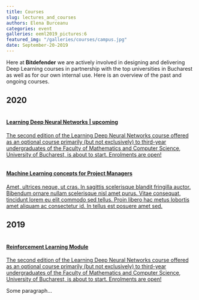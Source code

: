 ```yaml
---
title: Courses
slug: lectures_and_courses
authors: Elena Burceanu
categories: event
galleries: eeml2019_pictures:6
featured_img: "/galleries/courses/campus.jpg"
date: September-20-2019
---
```


Here at **Bitdefender** we are actively involved in designing and delivering Deep
Learning courses in partnership with the top universities in Bucharest as
well as for our own internal use. Here is an overview of the past and ongoing
courses.


<h2 class="title--separator">2020</h2>

<div class="mo">
  <a href="/teaching/deep_learning_FMCS_2020/" class="mo__link">
    <img class="mo__img" src="/galleries/courses/unibuc_thumb.jpg" alt="">
    <div class="mo__content">
        <h4 class="mo__title">Learning Deep Neural Networks | upcoming</h4>
        <p class="mo__body">The second edition of the Learning Deep Neural
        Networks course offered as an optional course primarily (but not
        exclusively) to third-year undergraduates of the Faculty of Mathematics
        and Computer Science, University of Bucharest, is about to start.
        Enrolments are open!
        </p>
    </div>
  </a>
</div>

<div class="mo">
  <a href="#" class="mo__link">
    <img class="mo__img" src="/galleries/courses/bitdefender_thumb.png" alt="">
    <div class="mo__content">
        <h4 class="mo__title">Machine Learning concepts for Project Managers</h4>
        <p class="mo__body">Amet, ultrices neque, ut cras. In sagittis
        scelerisque blandit fringilla auctor. Bibendum ornare nullam
        scelerisque nisl amet purus. Vitae consequat, tincidunt lorem eu elit
        commodo sed tellus. Proin libero hac metus lobortis amet aliquam ac
        consectetur id. In tellus est posuere amet sed.
        </p>
    </div>
  </a>
</div>


<h2 class="title--separator">2019</h2>

<div class="mo">
  <a href="#" class="mo__link">
    <img class="mo__img" src="/galleries/courses/precis_thumb.jpg" alt="">
    <div class="mo__content">
        <h4 class="mo__title">Reinforcement Learning Module</h4>
        <p class="mo__body">The second edition of the Learning Deep Neural
        Networks course offered as an optional course primarily (but not
        exclusively) to third-year undergraduates of the Faculty of Mathematics
        and Computer Science, University of Bucharest, is about to start.
        Enrolments are open!
        </p>
    </div>
  </a>
</div>

<!-- ![eeml2019_group_photo](/galleries/eeml2019_pictures/group.jpg "EEML2019 group photo.") -->


Some paragraph...